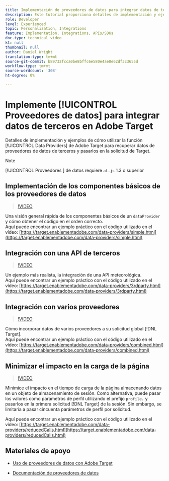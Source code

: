 ```yaml
---
title: Implementación de proveedores de datos para integrar datos de terceros
description: Este tutorial proporciona detalles de implementación y ejemplos de cómo utilizar la función Proveedores de datos de Adobe Target para recuperar datos de proveedores de datos de terceros y pasarlos en la solicitud de Target.
role: Developer
level: Experienced
topic: Personalization, Integrations
feature: Implementation, Integrations, APIs/SDKs
doc-type: technical video
kt: null
thumbnail: null
author: Daniel Wright
translation-type: tm+mt
source-git-commit: b89732fcca0be8bffc6e580e4ae0e62df3c3655d
workflow-type: tm+mt
source-wordcount: '308'
ht-degree: 0%

---
```



# Implemente [!UICONTROL Proveedores de datos] para integrar datos de terceros en Adobe Target

Detalles de implementación y ejemplos de cómo utilizar la función [!UICONTROL Data Providers] de Adobe Target para recuperar datos de proveedores de datos de terceros y pasarlos en la solicitud de Target.

>[!NOTE]
>
>[!UICONTROL Proveedores ] de datos requiere  `at.js` 1.3 o superior

## Implementación de los componentes básicos de los proveedores de datos

>[!VIDEO](https://video.tv.adobe.com/v/22348/?quality=12)

Una visión general rápida de los componentes básicos de un `dataProvider` y cómo obtener el código en el orden correcto.\
Aquí puede encontrar un ejemplo práctico con el código utilizado en el vídeo:
[https://target.enablementadobe.com/data-providers/simple.html](https://target.enablementadobe.com/data-providers/simple.html)

## Integración con una API de terceros

>[!VIDEO](https://video.tv.adobe.com/v/22345/)

Un ejemplo más realista, la integración de una API meteorológica.\
Aquí puede encontrar un ejemplo práctico con el código utilizado en el vídeo:
[https://target.enablementadobe.com/data-providers/3rdparty.html](https://target.enablementadobe.com/data-providers/3rdparty.html)

## Integración con varios proveedores

>[!VIDEO](https://video.tv.adobe.com/v/22346/)

Cómo incorporar datos de varios proveedores a su solicitud global [!DNL Target].\
Aquí puede encontrar un ejemplo práctico con el código utilizado en el vídeo:
[https://target.enablementadobe.com/data-providers/combined.html](https://target.enablementadobe.com/data-providers/combined.html)

## Minimizar el impacto en la carga de la página

>[!VIDEO](https://video.tv.adobe.com/v/22347/)

Minimice el impacto en el tiempo de carga de la página almacenando datos en un objeto de almacenamiento de sesión. Como alternativa, puede pasar los valores como parámetros de perfil utilizando el prefijo `profile.` y pasarlos en la primera solicitud [!DNL Target] de la sesión. Sin embargo, se limitaría a pasar cincuenta parámetros de perfil por solicitud.

Aquí puede encontrar un ejemplo práctico con el código utilizado en el vídeo: [https://target.enablementadobe.com/data-providers/reducedCalls.html](https://target.enablementadobe.com/data-providers/reducedCalls.html)

## Materiales de apoyo

* [Uso de proveedores de datos con Adobe Target](use-data-providers-to-integrate-third-party-data.md)

* [Documentación de proveedores de datos](https://docs.adobe.com/content/help/en/target/using/implement-target/client-side/functions-overview/targetgobalsettings.html#data-providers)